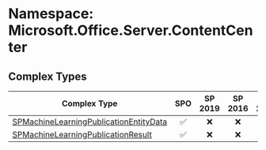# Namespace: Microsoft.Office.Server.ContentCenter

## Complex Types

Complex Type | SPO | SP 2019 | SP 2016 | SP 2013
----------|:---:|:-------:|:-------:|:-------:
[SPMachineLearningPublicationEntityData](./ComplexTypes/SPMachineLearningPublicationEntityData.md) | ✅ | ❌ | ❌ | ❌
[SPMachineLearningPublicationResult](./ComplexTypes/SPMachineLearningPublicationResult.md) | ✅ | ❌ | ❌ | ❌